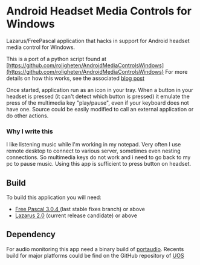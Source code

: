 # Android Headset Media Controls for Windows
Lazarus/FreePascal application that hacks in support for Android headset media control for Windows.

This is a port of a python script found at [https://github.com/roligheten/AndroidMediaControlsWindows](https://github.com/roligheten/AndroidMediaControlsWindows)
For more details on how this works, see the associated [blog post](http://www.roligheten.no/blog/programming/2018/07/02/media-controls-windows.html)

Once started, application run as an icon in your tray. When a button in your headset is pressed (it can't detect which button is pressed) it emulate the press of the multimedia key "play/pause", even if your keyboard does not have one.
Source could be easily modified to call an external application or do other actions.

### Why I write this ###
I like listening music while I'm working in my notepad. Very often I use remote desktop to connect to various server, sometimes even nesting connections. So multimedia keys do not work and i need to go back to my pc to pause music.
Using this app is sufficient to press button on headset.


## Build
To build this application you will need:
*  [Free Pascal 3.0.4 ](http://www.freepascal.org)(last stable fixes branch) or above
*  [Lazarus 2.0](http://www.lazarus.freepascal.org) (current release candidate) or above

## Dependency
For audio monitoring this app need a binary build of [portaudio](http://portaudio.com/).
Recents build for major platforms could be find on the GitHub repository of [UOS](https://github.com/fredvs/uos/releases)
